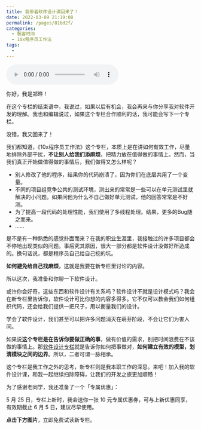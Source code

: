 ```yaml
---
title: 我带着软件设计课回来了！
date: 2022-03-09 21:19:08
permalink: /pages/81bd2f/
categories:
  - 极客时间
  - 10x程序员工作法
tags:
  - 
---
```

<audio title="第二季回归.我带着软件设计课回来了！" src="https://static001.geekbang.org/resource/audio/65/d5/6570ecfdfc0df2cf03b5c1dee525a7d5.mp3" controls="controls"></audio> 
<p>你好，我是郑晔！</p><p>在这个专栏的结束语中，我说过，如果以后有机会，我会再来与你分享我对软件开发的理解。我也和编辑说过，如果这个专栏合作顺利的话，我可能会写下一个专栏。</p><p>没错，我又回来了！</p><p>我们都知道，《10x程序员工作法》这个专栏，本质上是在讲如何有效工作，尽量地排除外部干扰，<strong>不让别人给我们添麻烦</strong>，把精力放在值得做的事情上。然而，当我们真正开始做值得做的事情后，我们做得又怎么样呢？</p><ul>
<li>别人修改了他的程序，结果你的代码崩溃了，因为你们在底层共用了一个变量。</li>
<li>不同的项目组竞争公共的测试环境，测出来的常常是一些可以在单元测试里就解决的小问题。如果问他为什么不自己做好单元测试，他的回答常常是不好测。</li>
<li>为了提高一段代码的处理性能，我们使用了多线程处理。结果，更多的Bug随之而来。</li>
<li>……</li>
</ul><p>是不是有一种熟悉的感觉扑面而来？在我的职业生涯里，我接触过的许多项目都会不停地出现类似的问题。事后究其原因，很大一部分都是软件设计没做好所造成的。换句话说，都是程序员自己给自己挖的坑。</p><p><strong>如何避免给自己找麻烦</strong>，这就是我要在新专栏里讨论的内容。</p><p>所以这次，我准备和你聊一下软件设计。</p><p>或许你会好奇，这些东西和软件设计有关系吗？软件设计不就是设计模式吗？我会在新专栏里告诉你，软件设计可比你想的内容多得多。它不仅可以教会我们如何组织代码，还会给我们提供一把尺子，用以衡量我们的设计。</p><!-- [[[read_end]]] --><p>学会了软件设计，我们甚至可以把许多问题消灭在萌芽阶段，不会让它们为害人间。</p><p>如果说<strong>这个专栏是在告诉你要做正确的事</strong>，做有价值的需求，别把时间浪费在不该做的事情上。那<a href="http://gk.link/a/10iul">软件设计专栏</a>就是告诉你如何把事做对，<strong>如何建立有效的模型，划清模块之间的边界</strong>。所以，二者可谓一脉相承。</p><p>这个专栏是我工作之外的思考，新专栏则是我本职工作的深思。来吧！加入我的软件设计课，和我一起继续扫除障碍，让我们的开发之旅更加顺畅！</p><p>为了感谢老同学，我还准备了一个「专属优惠」：</p><p>5 月 25 日，专栏上新时，我会送你一张 <span class="orange">10 元专属优惠券</span>，可与上新优惠同享，<span class="orange">有效期截止 6 月 5 日</span>，建议尽早使用。</p><p><strong>点击下方图片</strong>，立即免费试读新专栏。</p><p><a href="https://time.geekbang.org/column/intro/313?utm_term=zeusBE50C&amp;utm_source=app&amp;utm_medium=10xjiacan&amp;utm_campaign=presell-313&amp;utm_content=yinliu"><img src="https://static001.geekbang.org/resource/image/e0/37/e0651b2b18a5f584b6798792e6bcb337.png" alt=""></a></p>
